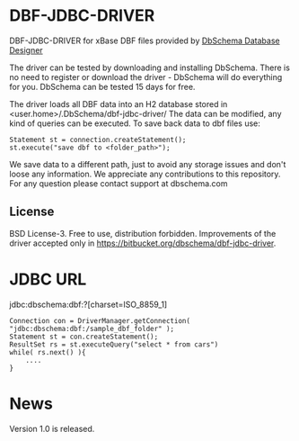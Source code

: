 # DBF-JDBC-DRIVER
DBF-JDBC-DRIVER for xBase DBF files provided by [DbSchema Database Designer](https://dbschema.com)

The driver can be tested by downloading and installing DbSchema. 
There is no need to register or download the driver - DbSchema will do everything for you.
DbSchema can be tested 15 days for free.

The driver loads all DBF data into an H2 database stored in <user.home>/.DbSchema/dbf-jdbc-driver/
The data can be modified, any kind of queries can be executed.
To save back data to dbf files use:

```
Statement st = connection.createStatement();
st.execute("save dbf to <folder_path>");
```
We save data to a different path, just to avoid any storage issues and don't loose any information.
We appreciate any contributions to this repository.
For any question please contact support at dbschema.com

## License

BSD License-3. Free to use, distribution forbidden. Improvements of the driver accepted only in https://bitbucket.org/dbschema/dbf-jdbc-driver.


# JDBC URL

jdbc:dbschema:dbf:<folder-with-dbf-files>?[charset=ISO_8859_1]


```
Connection con = DriverManager.getConnection( "jdbc:dbschema:dbf:/sample_dbf_folder" );
Statement st = con.createStatement();
ResultSet rs = st.executeQuery("select * from cars")
while( rs.next() ){
    ....
}
```

# News 

Version 1.0 is released.